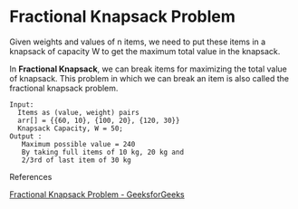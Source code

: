 # Fractional Knapsack Problem

Given weights and values of n items, we need to put these items in a knapsack of capacity W to get the maximum total value in the knapsack.

In **Fractional Knapsack**, we can break items for maximizing the total value of knapsack. This problem in which we can break an item is also called the fractional knapsack problem.

```
Input:
  Items as (value, weight) pairs
  arr[] = {{60, 10}, {100, 20}, {120, 30}}
  Knapsack Capacity, W = 50;
Output :
   Maximum possible value = 240
   By taking full items of 10 kg, 20 kg and 
   2/3rd of last item of 30 kg
```

References

[Fractional Knapsack Problem - GeeksforGeeks](https://www.geeksforgeeks.org/fractional-knapsack-problem/)